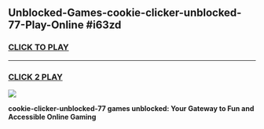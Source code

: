 
## Unblocked-Games-cookie-clicker-unblocked-77-Play-Online #i63zd
<h3>
<a href="https://news.freeplayer.one?title=cookie-clicker-unblocked-77&ref=3">CLICK TO PLAY</a></h3>
<hr>

<h3>
<a href="https://news.freeplayer.one?title=cookie-clicker-unblocked-77&ref=3">CLICK 2 PLAY</a>
  
</h3>

<a href="https://news.freeplayer.one?title=cookie-clicker-unblocked-77&ref=3"><img src="https://clearcache.store/games.png"></a>


**cookie-clicker-unblocked-77 games unblocked: Your Gateway to Fun and Accessible Online Gaming**
